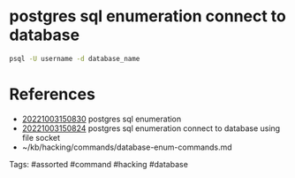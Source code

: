 # postgres sql enumeration connect to database
```bash
psql -U username -d database_name
```

# References
- [20221003150830](/zet/20221003150830/README.md) postgres sql enumeration
- [20221003150824](/zet/20221003150824/README.md) postgres sql enumeration connect to database using file socket
- ~/kb/hacking/commands/database-enum-commands.md

Tags:
    #assorted #command #hacking #database
